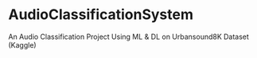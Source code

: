 # AudioClassificationSystem
An Audio Classification Project Using ML &amp; DL on Urbansound8K Dataset (Kaggle)

